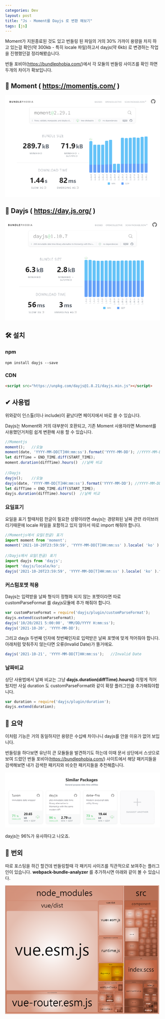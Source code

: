 ```yaml
---
categories: Dev
layout: post
title: "Js - Moment를 Dayjs 로 변환 해보기"
tags: [js]
---
```

Moment가 지원종료된 것도 있고 번들링 된 파일의 거의 30% 가까이 용량을 차지 하고 있는걸 확인(약 300kb - 특히 locale 파일)하고서  dayjs(약 6kb) 로 변경하는 작업을 진행했던걸 정리해봤습니다.
<!--more-->

번들 포비아(<a href="https://bundlephobia.com/" target="_blank" class="link">https://bundlephobia.com/</a>)에서 각 모듈의 번들링 사이즈를 확인 하면 두개의 차이가 확보입니다.

## 🧰 Moment ( <a href="https://momentjs.com/" target="_blank" class="link">https://momentjs.com/</a> )
![moment 사이즈](/assets/img/post/moment.png)

## 🧰 Dayjs ( <a href="https://day.js.org/" target="_blank" class="link">https://day.js.org/</a> )
![dayjs 사이즈](/assets/img/post/dayjs.png)

## 🛠 설치
### npm
```shell
npm install dayjs --save
```
### CDN
```html
<script src="https://unpkg.com/dayjs@1.8.21/dayjs.min.js"></script>
```

## ✔ 사용법
위와같이 인스톨(이나 include)이 끝났다면 페이지에서 바로 쓸 수 있습니다.

Dayjs는 Moment와 거의 대부분이 호환되고, 기존 Moment 사용자라면 Moment를 사용했던거처럼 쉽게 변환해 사용 할 수 있습니다.

```js
//Momentjs
moment();   //오늘
moment(date, 'YYYY-MM-DD[T]HH:mm:ss').format('YYYY-MM-DD'); //YYYY-MM-DD 포멧으로 변경
let diffTime = END_TIME.diff(START_TIME);
moment.duration(diffTime).hours()  //날짜 비교

//Dayjs
dayjs();    //오늘
dayjs(date, 'YYYY-MM-DD[T]HH:mm:ss').format('YYYY-MM-DD'); //YYYY-MM-DD 포멧으로 변경
let diffTime = END_TIME.diff(START_TIME);
dayjs.duration(diffTime).hours()  //날짜 비교
```

### 요일표기
요일을 표기 할때처럼 한글이 필요한 상황이라면 dayjs는 경량화된 날짜 관련 라이브러리기때문에 locale 파일을 포함하고 있지 않아서 따로 import 해줘야 합니다.
```js
//Momentjs에서 요일(한글) 표기
import moment from 'moment';
moment('2021-10-20T23:59:59', 'YYYY-MM-DD[T]HH:mm:ss' ).locale( 'ko' ).format( 'ddd' ); //수

//Dayjs에서 요일(한글) 표기
import dayjs from 'dayjs';
import 'dayjs/locale/ko';
dayjs('2021-10-20T23:59:59', 'YYYY-MM-DD[T]HH:mm:ss' ).locale( 'ko' ).format( 'ddd' ) //수
```

### 커스텀포멧 적용
Dayjs는 입력받을 날짜 형식이 정형화 되지 않는 포멧이라면 따로 customParseFormat 를 dayjs모듈에 추가 해줘야 합니다.
```js
var customParseFormat = require('dayjs/plugin/customParseFormat');
dayjs.extend(customParseFormat);
dayjs('10/20/2021 5:00:00', 'MM/DD/YYYY H:mm:ss');
dayjs('2021-10-20', 'YYYY-MM-DD');
```
그리고 dayjs 두번째 인자에 첫번째인자로 입력받은 날짜 포멧에 맞게 적어줘야 합니다. 
아래처럼 맞춰주지 않는다면 오류(Invalid Date)가 뜰거에요.
```js
dayjs('2021-10-21', 'YYYY-MM-DD[T]HH:mm:ss');   //Invalid Date
```

### 날짜비교
상단 사용법에서 날짜 비교는 그냥 **dayjs.duration(diffTime).hours()** 이렇게 적어 뒀지만 사실 duration 도 customParseFormat와 같이 확장 플러그인을 추가해줘야합니다.
```js
var duration = require('dayjs/plugin/duration');
dayjs.extend(duration);
```

## 📝 요약
이처럼 기능은 거의 동일하지만 용량은 수십배 차이나니 dayjs를 안쓸 이유가 없어 보입니다.

번들링을 하다보면 유난히 큰 모듈들을 발견하기도 하는데 이때 문서 상단에서 스샷으로 보여 드렸던 번들 포비아(<a href="https://bundlephobia.com/" target="_blank" class="link">https://bundlephobia.com/</a>) 사이트에서 해당 패키지들을 검색해보면 내가 검색한 패키지와 비슷한 패키지들을 추천해줍니다.

![번들포비아](/assets/img/post/bundle2.png)

dayjs는 96%가 유사하다고 나오죠.

## 📌 번외
따로 포스팅을 하긴 할건데 번들링할때 각 패키지 사이즈를 직관적으로 보여주는 플러그인이 있습니다.
**webpack-bundle-analyzer** 를 추가하시면 아래와 같이 볼 수 있습니다.

![webpack-bundle-analyzer](/assets/img/post/bundle.png)